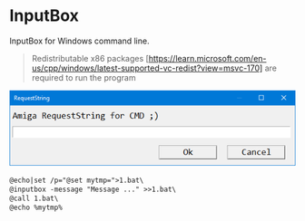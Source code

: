 # InputBox
InputBox for Windows command line.

> Redistributable x86 packages [https://learn.microsoft.com/en-us/cpp/windows/latest-supported-vc-redist?view=msvc-170] are required to run the program

![bench](https://raw.githubusercontent.com/pedromagician/CMD_InputBox/main/pic/screenshot.png)

```
@echo|set /p="@set mytmp=">1.bat\
@inputbox -message "Message ..." >>1.bat\
@call 1.bat\
@echo %mytmp%
```
